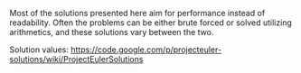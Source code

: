 Most of the solutions presented here aim for performance instead of readability. Often the problems can be either brute forced or solved utilizing arithmetics, and these solutions vary between the two.

Solution values: https://code.google.com/p/projecteuler-solutions/wiki/ProjectEulerSolutions
